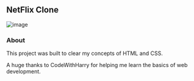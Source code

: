 ## NetFlix Clone

![image](https://github.com/user-attachments/assets/f11f99a9-0e13-4180-92ed-03f56dad5002)

### About 
This project was built to clear my concepts of HTML and CSS.

A huge thanks to CodeWithHarry for helping me learn the basics of web development.
